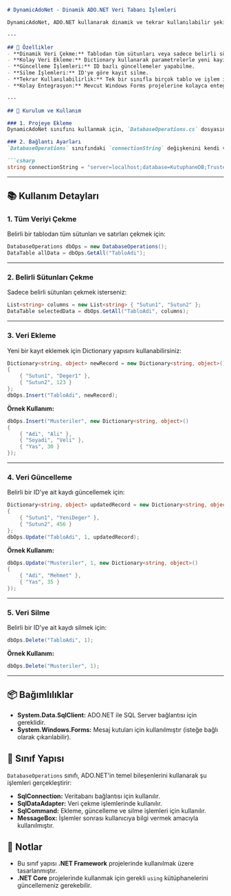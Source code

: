 ```markdown
# DynamicAdoNet - Dinamik ADO.NET Veri Tabanı İşlemleri

DynamicAdoNet, ADO.NET kullanarak dinamik ve tekrar kullanılabilir şekilde veritabanı işlemleri yapmanıza olanak tanıyan bir yardımcı sınıf yapısıdır. Bu yapı, özellikle **SQL Server** ile çalışırken veri çekme, ekleme, güncelleme ve silme işlemlerini kolaylaştırmak için tasarlanmıştır.

---

## 🎯 Özellikler
- **Dinamik Veri Çekme:** Tablodan tüm sütunları veya sadece belirli sütunları çekebilme.
- **Kolay Veri Ekleme:** Dictionary kullanarak parametrelerle yeni kayıt ekleyebilme.
- **Güncelleme İşlemleri:** ID bazlı güncellemeler yapabilme.
- **Silme İşlemleri:** ID'ye göre kayıt silme.
- **Tekrar Kullanılabilirlik:** Tek bir sınıfla birçok tablo ve işlem için kullanılabilir yapı.
- **Kolay Entegrasyon:** Mevcut Windows Forms projelerine kolayca entegre edilebilir.

---

## 🚀 Kurulum ve Kullanım

### 1. Projeye Ekleme
DynamicAdoNet sınıfını kullanmak için, `DatabaseOperations.cs` dosyasını projenize dahil edin.

### 2. Bağlantı Ayarları
`DatabaseOperations` sınıfındaki `connectionString` değişkenini kendi veritabanınıza göre güncelleyin:

```csharp
string connectionString = "server=localhost;database=KutuphaneDB;Trusted_Connection=true";
```

---

## 📚 Kullanım Detayları

### 1. Tüm Veriyi Çekme
Belirli bir tablodan tüm sütunları ve satırları çekmek için:

```csharp
DatabaseOperations dbOps = new DatabaseOperations();
DataTable allData = dbOps.GetAll("TabloAdi");
```

---

### 2. Belirli Sütunları Çekme
Sadece belirli sütunları çekmek isterseniz:

```csharp
List<string> columns = new List<string> { "Sutun1", "Sutun2" };
DataTable selectedData = dbOps.GetAll("TabloAdi", columns);
```

---

### 3. Veri Ekleme
Yeni bir kayıt eklemek için Dictionary yapısını kullanabilirsiniz:

```csharp
Dictionary<string, object> newRecord = new Dictionary<string, object>()
{
    { "Sutun1", "Deger1" },
    { "Sutun2", 123 }
};
dbOps.Insert("TabloAdi", newRecord);
```

**Örnek Kullanım:**
```csharp
dbOps.Insert("Musteriler", new Dictionary<string, object>()
{
    { "Adi", "Ali" },
    { "Soyadi", "Veli" },
    { "Yas", 30 }
});
```

---

### 4. Veri Güncelleme
Belirli bir ID'ye ait kaydı güncellemek için:

```csharp
Dictionary<string, object> updatedRecord = new Dictionary<string, object>()
{
    { "Sutun1", "YeniDeger" },
    { "Sutun2", 456 }
};
dbOps.Update("TabloAdi", 1, updatedRecord);
```

**Örnek Kullanım:**
```csharp
dbOps.Update("Musteriler", 1, new Dictionary<string, object>()
{
    { "Adi", "Mehmet" },
    { "Yas", 35 }
});
```

---

### 5. Veri Silme
Belirli bir ID'ye ait kaydı silmek için:

```csharp
dbOps.Delete("TabloAdi", 1);
```

**Örnek Kullanım:**
```csharp
dbOps.Delete("Musteriler", 1);
```

---

## 📦 Bağımlılıklar
- **System.Data.SqlClient:** ADO.NET ile SQL Server bağlantısı için gereklidir.
- **System.Windows.Forms:** Mesaj kutuları için kullanılmıştır (isteğe bağlı olarak çıkarılabilir).

## 📌 Sınıf Yapısı
`DatabaseOperations` sınıfı, ADO.NET'in temel bileşenlerini kullanarak şu işlemleri gerçekleştirir:
- **SqlConnection:** Veritabanı bağlantısı için kullanılır.
- **SqlDataAdapter:** Veri çekme işlemlerinde kullanılır.
- **SqlCommand:** Ekleme, güncelleme ve silme işlemleri için kullanılır.
- **MessageBox:** İşlemler sonrası kullanıcıya bilgi vermek amacıyla kullanılmıştır.


## 📌 Notlar
- Bu sınıf yapısı **.NET Framework** projelerinde kullanılmak üzere tasarlanmıştır.
- **.NET Core** projelerinde kullanmak için gerekli `using` kütüphanelerini güncellemeniz gerekebilir.
```
